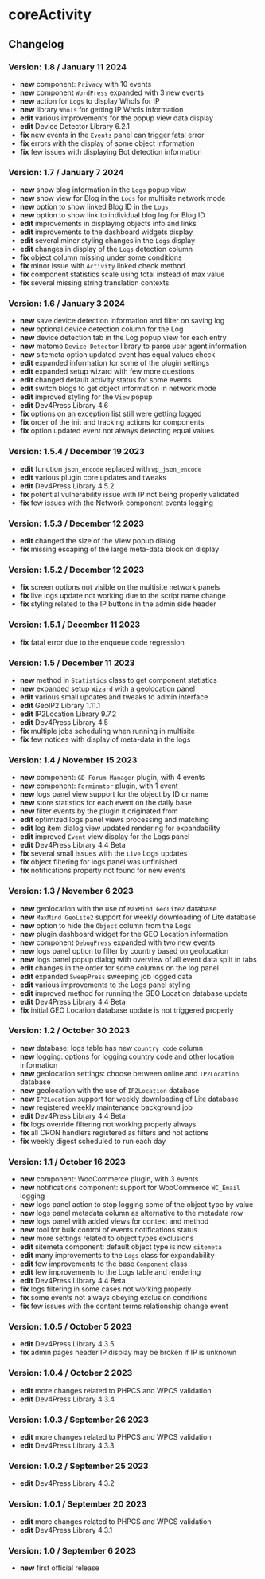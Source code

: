 # coreActivity

## Changelog

### Version: 1.8 / January 11 2024

* **new** component: `Privacy` with 10 events
* **new** component `WordPress` expanded with 3 new events
* **new** action for `Logs` to display WhoIs for IP
* **new** library `WhoIs` for getting IP WhoIs information
* **edit** various improvements for the popup view data display
* **edit** Device Detector Library 6.2.1
* **fix** new events in the `Events` panel can trigger fatal error
* **fix** errors with the display of some object information
* **fix** few issues with displaying Bot detection information

### Version: 1.7 / January 7 2024

* **new** show blog information in the `Logs` popup view
* **new** show view for Blog in the `Logs` for multisite network mode
* **new** option to show linked Blog ID in the `Logs`
* **new** option to show link to individual blog log for Blog ID
* **edit** improvements in displaying objects info and links
* **edit** improvements to the dashboard widgets display
* **edit** several minor styling changes in the `Logs` display
* **edit** changes in display of the `Logs` detection column
* **fix** object column missing under some conditions
* **fix** minor issue with `Activity` linked check method
* **fix** component statistics scale using total instead of max value
* **fix** several missing string translation contexts

### Version: 1.6 / January 3 2024

* **new** save device detection information and filter on saving log
* **new** optional device detection column for the Log
* **new** device detection tab in the Log popup view for each entry
* **new** matomo `Device Detector` library to parse user agent information
* **new** sitemeta option updated event has equal values check
* **edit** expanded information for some of the plugin settings
* **edit** expanded setup wizard with few more questions
* **edit** changed default activity status for some events
* **edit** switch blogs to get object information in network mode
* **edit** improved styling for the `View` popup
* **edit** Dev4Press Library 4.6
* **fix** options on an exception list still were getting logged
* **fix** order of the init and tracking actions for components
* **fix** option updated event not always detecting equal values

### Version: 1.5.4 / December 19 2023

* **edit** function `json_encode` replaced with `wp_json_encode`
* **edit** various plugin core updates and tweaks
* **edit** Dev4Press Library 4.5.2
* **fix** potential vulnerability issue with IP not being properly validated
* **fix** few issues with the Network component events logging

### Version: 1.5.3 / December 12 2023

* **edit** changed the size of the View popup dialog
* **fix** missing escaping of the large meta-data block on display

### Version: 1.5.2 / December 12 2023

* **fix** screen options not visible on the multisite network panels
* **fix** live logs update not working due to the script name change
* **fix** styling related to the IP buttons in the admin side header

### Version: 1.5.1 / December 11 2023

* **fix** fatal error due to the enqueue code regression

### Version: 1.5 / December 11 2023

* **new** method in `Statistics` class to get component statistics
* **new** expanded setup `Wizard` with a geolocation panel
* **edit** various small updates and tweaks to admin interface
* **edit** GeoIP2 Library 1.11.1
* **edit** IP2Location Library 9.7.2
* **edit** Dev4Press Library 4.5
* **fix** multiple jobs scheduling when running in multisite
* **fix** few notices with display of meta-data in the logs

### Version: 1.4 / November 15 2023

* **new** component: `GD Forum Manager` plugin, with 4 events
* **new** component: `Forminator` plugin, with 1 event
* **new** logs panel view support for the object by ID or name
* **new** store statistics for each event on the daily base
* **new** filter events by the plugin it originated from
* **edit** optimized logs panel views processing and matching
* **edit** log item dialog view updated rendering for expandability
* **edit** improved `Event` view display for the Logs panel
* **edit** Dev4Press Library 4.4 Beta
* **fix** several small issues with the `Live` Logs updates
* **fix** object filtering for logs panel was unfinished
* **fix** notifications property not found for new events

### Version: 1.3 / November 6 2023

* **new** geolocation with the use of `MaxMind GeoLite2` database
* **new** `MaxMind GeoLite2` support for weekly downloading of Lite database
* **new** option to hide the `Object` column from the Logs
* **new** plugin dashboard widget for the GEO Location information
* **new** component `DebugPress` expanded with two new events
* **new** logs panel option to filter by country based on geolocation
* **new** logs panel popup dialog with overview of all event data split in tabs
* **edit** changes in the order for some columns on the log panel
* **edit** expanded `SweepPress` sweeping job logged data
* **edit** various improvements to the Logs panel styling
* **edit** improved method for running the GEO Location database update
* **edit** Dev4Press Library 4.4 Beta
* **fix** initial GEO Location database update is not triggered properly

### Version: 1.2 / October 30 2023

* **new** database: logs table has new `country_code` column
* **new** logging: options for logging country code and other location information
* **new** geolocation settings: choose between online and `IP2Location` database
* **new** geolocation with the use of `IP2Location` database
* **new** `IP2Location` support for weekly downloading of Lite database
* **new** registered weekly maintenance background job
* **edit** Dev4Press Library 4.4 Beta
* **fix** logs override filtering not working properly always
* **fix** all CRON handlers registered as filters and not actions
* **fix** weekly digest scheduled to run each day

### Version: 1.1 / October 16 2023

* **new** component: WooCommerce plugin, with 3 events
* **new** notifications component: support for WooCommerce `WC_Email` logging
* **new** logs panel action to stop logging some of the object type by value
* **new** logs panel metadata column as alternative to the metadata row
* **new** logs panel with added views for context and method
* **new** tool for bulk control of events notifications status
* **new** more settings related to object types exclusions
* **edit** sitemeta component: default object type is now `sitemeta`
* **edit** many improvements to the `Logs` class for expandability
* **edit** few improvements to the base `Component` class
* **edit** few improvements to the Logs table and rendering
* **edit** Dev4Press Library 4.4 Beta
* **fix** logs filtering in some cases not working properly
* **fix** some events not always obeying exclusion conditions
* **fix** few issues with the content terms relationship change event

### Version: 1.0.5 / October 5 2023

* **edit** Dev4Press Library 4.3.5
* **fix** admin pages header IP display may be broken if IP is unknown

### Version: 1.0.4 / October 2 2023

* **edit** more changes related to PHPCS and WPCS validation
* **edit** Dev4Press Library 4.3.4

### Version: 1.0.3 / September 26 2023

* **edit** more changes related to PHPCS and WPCS validation
* **edit** Dev4Press Library 4.3.3

### Version: 1.0.2 / September 25 2023

* **edit** Dev4Press Library 4.3.2

### Version: 1.0.1 / September 20 2023

* **edit** more changes related to PHPCS and WPCS validation
* **edit** Dev4Press Library 4.3.1

### Version: 1.0 / September 6 2023

* **new** first official release
